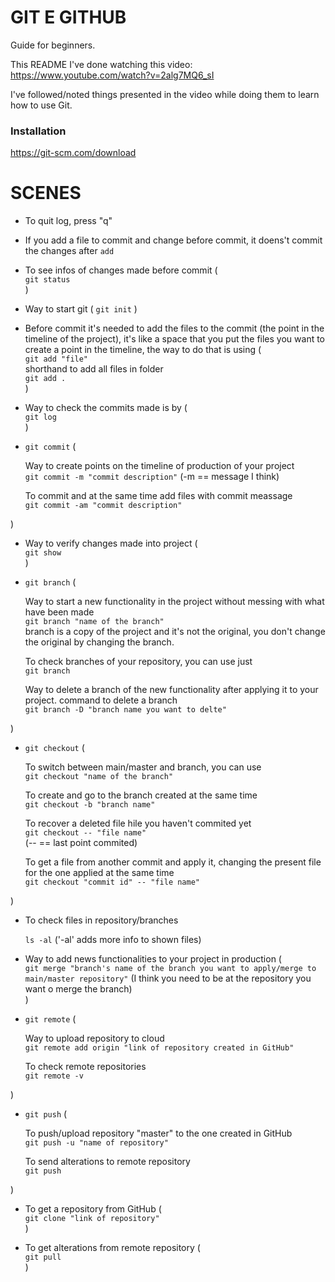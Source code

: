 # GIT E GITHUB

Guide for beginners.

This README I've done watching this video: https://www.youtube.com/watch?v=2alg7MQ6_sI

I've followed/noted things presented in the video while doing them to learn how to use Git.

### Installation

https://git-scm.com/download

# SCENES

- To quit log, press "q"

- If you add a file to commit and change before commit, it doens't commit the changes after `add` 

- To see infos of changes made before commit (  
    `git status`  
)

- Way to start git ( `git init` )

- Before commit it's needed to add the files to the commit (the point in the timeline of the project), it's like a space that you put the files you want to create a point in the timeline, the way to do that is using (  
    `git add "file"`  
    shorthand to add all files in folder  
    `git add . `  
)

- Way to check the commits made is by (  
    `git log`  
)

- `git commit` (

    Way to create points on the timeline of production of your project  
        `git commit -m "commit description"` (-m == message I think)

    To commit and at the same time add files with commit meassage  
        `git commit -am "commit description"`
        
)

- Way to verify changes made into project (  
    `git show`  
)

- `git branch` (

    Way to start a new functionality in the project without messing with what have been made  
        `git branch "name of the branch"`  
    branch is a copy of the project and it's not the original, you don't change the original by changing the branch.

    To check branches of your repository, you can use just  
        `git branch `  

    Way to delete a branch of the new functionality after applying it to your project. command to delete a branch  
        `git branch -D "branch name you want to delte"`

)

- `git checkout` (

    To switch between main/master and branch, you can use  
        `git checkout "name of the branch"`
    

    To create and go to the branch created at the same time  
        `git checkout -b "branch name"`
    

    To recover a deleted file hile you haven't commited yet  
        `git checkout -- "file name"`  
        (-- == last point commited)  
    

    To get a file from another commit and apply it, changing the present file for the one applied at the same time  
        `git checkout "commit id" -- "file name"`

)

- To check files in repository/branches

    `ls -al` ('-al' adds more info to shown files)

- Way to add news functionalities to your project in production (  
    `git merge "branch's name of the branch you want to apply/merge to main/master repository"` (I think you need to be at the repository you want o merge the branch)  
)

- `git remote` (

    Way to upload repository to cloud  
        `git remote add origin "link of repository created in GitHub"`

    To check remote repositories  
        `git remote -v`

)

- `git push` (

    To push/upload repository "master" to the one created in GitHub  
        `git push -u "name of repository"`
    

    To send alterations to remote repository  
        `git push`

)

- To get a repository from GitHub (  
    `git clone "link of repository"`  
)

- To get alterations from remote repository (  
    `git pull`  
)